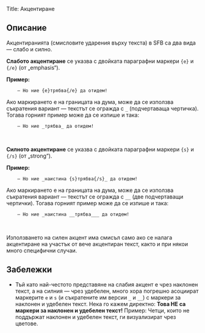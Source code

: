 Title: Акцентиране

## Описание

Акцентиранията (смисловите ударения върху текста) в SFB са два вида — слабо и силно.

**Слабото акцентиране** се указва с двойката параграфни маркери `{e}` и `{/e}` (от „emphasis“).

**Пример:**
~~~~
    — Но ние {e}трябва{/e} да отидем!
~~~~

Ако маркирането е на границата на дума, може да се използва съкратения вариант — текстът се огражда с `_` (подчертаваща чертичка). Тогава горният пример може да се изпише и така:

~~~~
    — Но ние _трябва_ да отидем!
~~~~
<br/>

**Силното акцентиране** се указва с двойката параграфни маркери `{s}` и `{/s}` (от „strong“).

**Пример:**
~~~~
    — Но ние _наистина {s}трябва{/s}_ да отидем!
~~~~

Ако маркирането е на границата на дума, може да се използва съкратения вариант — текстът се огражда с `__` (две подчертаващи чертички). Тогава горният пример може да се изпише и така:

~~~~
    — Но ние _наистина __трябва___ да отидем!
~~~~
<br/>

Използването на силен акцент има смисъл само ако се налага акцентиране на участък от вече акцентиран текст, както и при някои много специфични случаи.

## Забележки

* Тъй като най-честото представяне на слабия акцент е чрез наклонен текст, а на силния — чрез удебелен, много хора погрешно асоциират маркерите `e` и `s` (и съкратените им версии `_` и `__`) с маркери за наклонен и удебелен текст. Нека го кажем директно: **Това НЕ са маркери за наклонен и удебелен текст!** Пример: Четци, които не поддържат наклонен и удебелен текст, ги визуализират чрез цветове.
